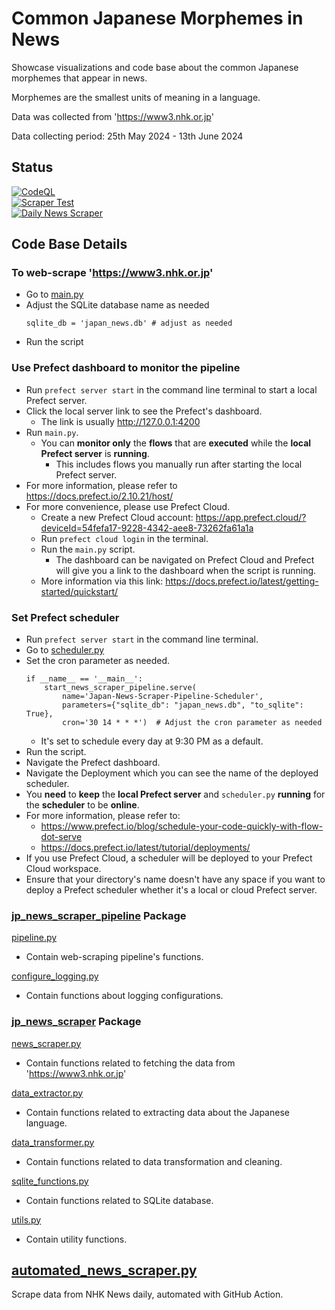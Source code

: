 # Common Japanese Morphemes in News

Showcase visualizations and code base about the common Japanese morphemes that appear in news.

Morphemes are the smallest units of meaning in a language.

Data was collected from 'https://www3.nhk.or.jp'

Data collecting period: 25th May 2024 - 13th June 2024

## Status
[![CodeQL](https://github.com/sakan811/Find-Common-Japanese-Words-From-News/actions/workflows/codeql.yml/badge.svg)](https://github.com/sakan811/Find-Common-Japanese-Words-From-News/actions/workflows/codeql.yml)    
[![Scraper Test](https://github.com/sakan811/Find-Common-Japanese-Words-From-News/actions/workflows/scraper-test.yml/badge.svg)](https://github.com/sakan811/Find-Common-Japanese-Words-From-News/actions/workflows/scraper-test.yml)  
[![Daily News Scraper](https://github.com/sakan811/Find-Common-Japanese-Words-From-News/actions/workflows/daily-news-scraper.yml/badge.svg)](https://github.com/sakan811/Find-Common-Japanese-Words-From-News/actions/workflows/daily-news-scraper.yml)

## Code Base Details

### To web-scrape 'https://www3.nhk.or.jp'
- Go to [main.py](main.py)
- Adjust the SQLite database name as needed
    ```
    sqlite_db = 'japan_news.db' # adjust as needed
    ```
- Run the script

### Use Prefect dashboard to monitor the pipeline
- Run ```prefect server start``` in the command line terminal to start a local Prefect server.
- Click the local server link to see the Prefect's dashboard.
  - The link is usually http://127.0.0.1:4200
- Run ```main.py```.
  - You can **monitor only** the **flows** that are **executed** while the **local Prefect server** is **running**. 
    - This includes flows you manually run after starting the local Prefect server.
- For more information, please refer to https://docs.prefect.io/2.10.21/host/
- For more convenience, please use Prefect Cloud.
  - Create a new Prefect Cloud account: https://app.prefect.cloud/?deviceId=54fefa17-9228-4342-aee8-73262fa61a1a
  - Run ```prefect cloud login``` in the terminal.
  - Run the ```main.py``` script.
    - The dashboard can be navigated on Prefect Cloud and Prefect will give you a link to the dashboard when the script 
      is running.
  - More information via this link: https://docs.prefect.io/latest/getting-started/quickstart/

### Set Prefect scheduler
- Run ```prefect server start``` in the command line terminal.
- Go to [scheduler.py](scheduler.py)
- Set the cron parameter as needed.
  ```
  if __name__ == '__main__':
      start_news_scraper_pipeline.serve(
          name='Japan-News-Scraper-Pipeline-Scheduler',
          parameters={"sqlite_db": "japan_news.db", "to_sqlite": True},
          cron='30 14 * * *')  # Adjust the cron parameter as needed
  ```
  - It's set to schedule every day at 9:30 PM as a default.
- Run the script.
- Navigate the Prefect dashboard.
- Navigate the Deployment which you can see the name of the deployed scheduler.
- You **need** to **keep** the **local Prefect server** and ```scheduler.py``` **running** for the **scheduler** to be **online**.
- For more information, please refer to:
  - https://www.prefect.io/blog/schedule-your-code-quickly-with-flow-dot-serve 
  - https://docs.prefect.io/latest/tutorial/deployments/
- If you use Prefect Cloud, a scheduler will be deployed to your Prefect Cloud workspace.
- Ensure that your directory's name doesn't have any space if you want to deploy a Prefect scheduler
  whether it's a local or cloud Prefect server. 

### [jp_news_scraper_pipeline](jp_news_scraper_pipeline) Package
[pipeline.py](japan_news_scraper%2Fpipeline.py)
- Contain web-scraping pipeline's functions.

[configure_logging.py](japan_news_scraper%2Fconfigure_logging.py)
- Contain functions about logging configurations.

### [jp_news_scraper](jp_news_scraper_pipeline%2Fjp_news_scraper) Package
[news_scraper.py](japan_news_scraper%2Fnews_scraper.py)
- Contain functions related to fetching the data from 'https://www3.nhk.or.jp'

[data_extractor.py](jp_news_scraper_pipeline%2Fjp_news_scraper%2Fdata_extractor.py)
- Contain functions related to extracting data about the Japanese language.

[data_transformer.py](japan_news_scraper%2Fdata_transformer.py)
- Contain functions related to data transformation and cleaning.

[sqlite_functions.py](japan_news_scraper%2Fsqlite_functions.py)
- Contain functions related to SQLite database.

[utils.py](jp_news_scraper_pipeline%2Fjp_news_scraper%2Futils.py)
- Contain utility functions.

## [automated_news_scraper.py](automated_news_scraper.py)
Scrape data from NHK News daily, automated with GitHub Action.